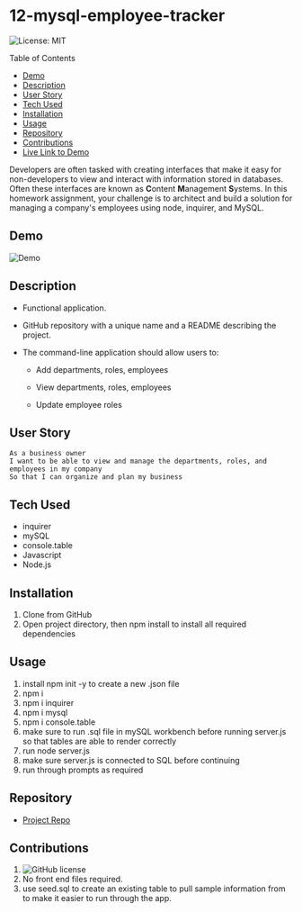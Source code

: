 # 12-mysql-employee-tracker

![License: MIT](https://img.shields.io/badge/License-MIT-yellow.svg)

Table of Contents

- [Demo](#demo)
- [Description](#description)
- [User Story](#userstory)
- [Tech Used](#techused)
- [Installation](#installation)
- [Usage](#usage)
- [Repository](#repository)
- [Contributions](#contributions)
- [Live Link to Demo](https://www.youtube.com/watch?v=xP8feYon4gw&t=5s)

Developers are often tasked with creating interfaces that make it easy for non-developers to view and interact with information stored in databases. Often these interfaces are known as **C**ontent **M**anagement **S**ystems. In this homework assignment, your challenge is to architect and build a solution for managing a company's employees using node, inquirer, and MySQL.

## Demo 

![Demo](https://github.com/EdenKhaos/12-mysql-employee-tracker/blob/master/assets/12-Employee-Tracker-Demo.gif)

## Description
* Functional application.

* GitHub repository with a unique name and a README describing the project.

* The command-line application should allow users to:

  * Add departments, roles, employees

  * View departments, roles, employees

  * Update employee roles

## User Story
```
As a business owner
I want to be able to view and manage the departments, roles, and employees in my company
So that I can organize and plan my business
```
## Tech Used
- inquirer
- mySQL
- console.table
- Javascript
- Node.js

## Installation
1. Clone from GitHub
2. Open project directory, then npm install to install all required dependencies 

## Usage
1. install npm init -y to create a new .json file
2. npm i
3. npm i inquirer
4. npm i mysql
5. npm i console.table
6. make sure to run .sql file in mySQL workbench before running server.js so that tables are able to render correctly
7. run node server.js
8. make sure server.js is connected to SQL before continuing
9. run through prompts as required 

## Repository

  - [Project Repo](https://github.com/EdenKhaos/12-mysql-employee-tracker)

## Contributions
1. ![GitHub license](https://img.shields.io/badge/Made%20by-%40EdenKhaos-orange)
2. No front end files required.
3. use seed.sql to create an existing table to pull sample information from to make it easier to run through the app.